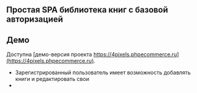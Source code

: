 ## Простая SPA библиотека книг с базовой авторизацией



## Демо

Доступна [демо-версия проекта https://4pixels.phpecommerce.ru](https://4pixels.phpecommerce.ru).

- Зарегистрированный пользователь имеет возможность добавлять книги и редактировать свои
- 